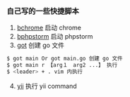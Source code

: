 ### 自己写的一些快捷脚本

1. [bchrome](https://github.com/dchaofei/shells/blob/master/bchrome) 启动 chrome
2. [bphpstorm](https://github.com/dchaofei/shells/blob/master/bphpstorm) 启动 phpstorm
3. [got](https://github.com/dchaofei/shells/blob/master/got) 创建 go 文件
```bash
$ got main Or got main.go 创建 go 文件
$ got main r 【arg１　arg2 ...】 执行
$ <leader> + . vim 内执行
```
4. [yii](https://github.com/dchaofei/shells/blob/master/yii) 执行 yii command
